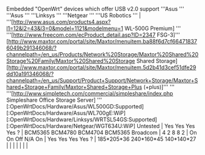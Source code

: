 Embedded "OpenWrt" devices which offer USB v2.0 support '''Asus '''
'''Asus ''' '''Linksys ''' '''Netgear ''' '''US Robotics ''' |
'''\[<http://www.asus.com/products4.aspx?l1=12&l2=43&l3=0&model=1121&modelmenu=1>
WL-500G Premium\] '''
'''\[<http://www.freecom.com/ecProduct_detail.asp?ID=2347> FSG-3\]'''
\[<http://www.maxtor.com/portal/site/Maxtor/menuitem.ba88f6d7cf664718376049b291346068/?channelpath=/en_us/Products/Network%20Storage/Maxtor%20Shared%20Storage%20Family/Maxtor%20Shared%20Storage>
Shared Storage\]
\[<http://www.maxtor.com/portal/site/Maxtor/menuitem.5d2b41d3cef51dfe29dd10a191346068/?channelpath=/en_us/Support/Product+Support/Network+Storage/Maxtor+Shared+Storage+Family/Maxtor+Shared+Storage+Plus>
(+plus)\]''' '''
'''\[<http://www.simpletech.com/commercial/simpleshare/index.php>
Simpleshare Office Storage Server\] '''
\[:OpenWrtDocs/Hardware/Asus/WL500GD:Supported\]
\[:OpenWrtDocs/Hardware/Asus/WL700gE:WiP\]
\[:OpenWrtDocs/Hardware/Linksys/WRTSL54GS:Supported\]
\[:OpenWrtDocs/Hardware/Netgear/WGT634U:WiP\] Untested | Yes Yes Yes Yes
? | BCM5365 BCM4780 BCM4704 BCM5365 Broadcom | 4 2 8 8 2 | On On Off N/A
On | Yes Yes Yes Yes ? | 185\*205\*36 240\*160\*45 140\*140\*27 | | | |
| | |
